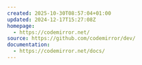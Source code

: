 ```yaml
---
created: 2025-10-30T08:57:04+01:00
updated: 2024-12-17T15:27:08Z
homepage:
  - https://codemirror.net/
source: https://github.com/codemirror/dev/
documentation:
  - https://codemirror.net/docs/
---
```


